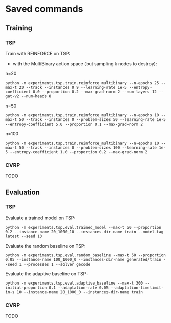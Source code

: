 # Saved commands

## Training

### TSP
Train with REINFORCE on TSP:

- with the MultiBinary action space (but sampling k nodes to destroy):

n=20
```
python -m experiments.tsp.train.reinforce_multibinary --n-epochs 25 --max-t 20 --track --instances 0 9 --learning-rate 1e-5 --entropy-coefficient 0.0 --proportion 0.2 --max-grad-norm 2 --num-layers 12 --gat-v2 --num-heads 8
```

n=50
```
python -m experiments.tsp.train.reinforce_multibinary --n-epochs 10 --max-t 50 --track --instances 0 --problem-sizes 50 --learning-rate 1e-5 --entropy-coefficient 5.0 --proportion 0.1 --max-grad-norm 2
```

n=100
```
python -m experiments.tsp.train.reinforce_multibinary --n-epochs 10 --max-t 50 --track --instances 0 --problem-sizes 100 --learning-rate 1e-5 --entropy-coefficient 1.0 --proportion 0.2 --max-grad-norm 2
```

### CVRP
TODO

## Evaluation

### TSP
Evaluate a trained model on TSP:
```
python -m experiments.tsp.eval.trained_model --max-t 50 --proportion 0.2 --instance-name 20_1000_10 --instances-dir-name train --model-tag latest --seed 13
```

Evaluate the random baseline on TSP:
```
python -m experiments.tsp.eval.random_baseline --max-t 50 --proportion 0.05 --instance-name 100_1000_0 --instances-dir-name generated/train --seed 1 --processes 1 --solver gecode
```

Evaluate the adaptive baseline on TSP:
```
python -m experiments.tsp.eval.adaptive_baseline --max-t 300 --initial-proportion 0.1 --adaptation-rate 0.05 --adaptation-timelimit-in-s 10 --instance-name 20_1000_0 --instances-dir-name train
```

### CVRP
TODO